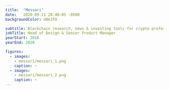 ```yaml
---
title:  "Messari"
date:   2020-09-21 20:40:05 -0500
backgroundColor: d0e3f0

subtitle: Blockchain research, news & investing tools for crypto professionals
jobTitle: Head of Design & Senior Product Manager
yearStart: 2018
yearEnd: 2020

figures:
  - images:
    - messari/messari_1.png
    caption: ~
  - images:
    - messari/messari_2.png
    caption: ~
---
```

